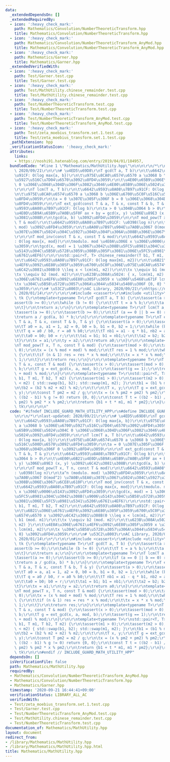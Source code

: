 ```yaml
---
data:
  _extendedDependsOn: []
  _extendedRequiredBy:
  - icon: ':heavy_check_mark:'
    path: Mathematics/Convolution/NumberTheoreticTransform.hpp
    title: Mathematics/Convolution/NumberTheoreticTransform.hpp
  - icon: ':heavy_check_mark:'
    path: Mathematics/Convolution/NumberTheoreticTransform_AnyMod.hpp
    title: Mathematics/Convolution/NumberTheoreticTransform_AnyMod.hpp
  - icon: ':heavy_check_mark:'
    path: Mathematics/Garner.hpp
    title: Mathematics/Garner.hpp
  _extendedVerifiedWith:
  - icon: ':heavy_check_mark:'
    path: Test/Garner.test.cpp
    title: Test/Garner.test.cpp
  - icon: ':heavy_check_mark:'
    path: Test/MathUtility.chinese_remainder.test.cpp
    title: Test/MathUtility.chinese_remainder.test.cpp
  - icon: ':heavy_check_mark:'
    path: Test/NumberTheoreticTransform.test.cpp
    title: Test/NumberTheoreticTransform.test.cpp
  - icon: ':heavy_check_mark:'
    path: Test/NumberTheoreticTransform_AnyMod.test.cpp
    title: Test/NumberTheoreticTransform_AnyMod.test.cpp
  - icon: ':heavy_check_mark:'
    path: Test/zeta_moebius_transform.set.1.test.cpp
    title: Test/zeta_moebius_transform.set.1.test.cpp
  _pathExtension: hpp
  _verificationStatusIcon: ':heavy_check_mark:'
  attributes:
    links:
    - https://noshi91.hatenablog.com/entry/2019/04/01/184957,
  bundledCode: "#line 1 \"Mathematics/MathUtility.hpp\"\n\n\n\r\n/*\r\nlast-updated:\
    \ 2020/09/21\r\n\r\n# \u4ED5\u69D8\r\nT gcd(T a, T b)\r\n\t\u6642\u9593\u8A08\u7B97\
    \u91CF: O(log max{a, b})\r\n\t\u975E\u8CA0\u6574\u6570 a \u3068 b \u306E\u6700\
    \u5927\u516C\u7D04\u6570\u3092\u8FD4\u3059\r\n\t\u4E00\u65B9\u306E\u5024\u304C\
    \ 0 \u306E\u3068\u304D\u306F\u3082\u3046\u4E00\u65B9\u306E\u5024\u3092\u8FD4\u3059\
    \r\n\r\nT lcm(T a, T b)\r\n\t\u6642\u9593\u8A08\u7B97\u91CF: O(log max{a, b})\r\
    \n\t\u975E\u8CA0\u6574\u6570 a \u3068 b \u306E\u6700\u5C0F\u516C\u500D\u6570\u3092\
    \u8FD4\u3059\r\n\ta = 0 \u307E\u305F\u306F b = 0 \u306E\u3068\u304D\u306F 0 \u3092\
    \u8FD4\u3059\r\n\r\nT ext_gcd(const T & a, T & x, const T & b, T & y)\r\n\t\u6642\
    \u9593\u8A08\u7B97\u91CF: O(log b)\r\n\ta > 0 \u304B\u3064 b > 0\r\n\t\u4E00\u6B21\
    \u4E0D\u5B9A\u65B9\u7A0B\u5F0F ax + by = gcd(x, y) \u306E\u89E3 (x, y) \u3092\u6C42\
    \u3081\u308B\r\n\tgcd(a, b) \u3092\u8FD4\u3059\r\n\r\nT mod_pow(T x, T n, const\
    \ T & mod)\r\n\t\u6642\u9593\u8A08\u7B97\u91CF: \u0398(log n)\r\n\ta^n (modulo.\
    \ mod) \u3092\u8FD4\u3059\r\n\t\u8A08\u7B97\u904E\u7A0B\u3067 O(mod^2) \u7A0B\u5EA6\
    \u307E\u3067\u5024\u304C\u5927\u304D\u304F\u306A\u308B\u306E\u3067\u6CE8\u610F\
    \r\n\r\nT mod_inv(const T & x, const T & mod)\r\n\t\u6642\u9593\u8A08\u7B97\u91CF\
    : O(log max{x, mod})\r\n\tmodulo. mod \u4E0A\u306E x \u306E\u9006\u5143\u3092\u8FD4\
    \u3059\r\n\tgcd(x, mod) = 1 \u3067\u3042\u308B\u5FC5\u8981\u304C\u3042\u308B(\u9006\
    \u5143\u304C\u5B58\u5728\u3059\u308B\u305F\u3081\u306E\u5FC5\u8981\u5341\u5206\
    \u6761\u4EF6)\r\n\r\nstd::pair<T, T> chinese_remainder(T b1, T m1, T b2, T m2)\r\
    \n\t\u6642\u9593\u8A08\u7B97\u91CF: O(log max{m1, m2})\r\n\t\u6B21\u306E\u6761\
    \u4EF6\u3092\u6E80\u305F\u3059\u6700\u5C0F\u306E\u975E\u8CA0\u6574\u6570 x \u3092\
    \u6C42\u3081\u308B(0 \\leq x < lcm(m1, m2))\r\n\t\tx \\equiv b1 (mod. m1)\r\n\t\
    \tx \\equiv b2 (mod. m2)\r\n\t\u623B\u308A\u5024: { x, lcm(m1, m2) }\r\n\t\u4E0A\
    \u306E\u6761\u4EF6\u3092\u6E80\u305F\u3059 x \u306F\u5468\u671F lcm(m1, m2)\r\n\
    \tx \u304C\u5B58\u5728\u3057\u306A\u3044\u5834\u5408\u306F {0, 0} \u3092\u8FD4\
    \u3059\r\n\r\n# \u53C2\u8003\r\nAC Library, 2020/09/21\r\nhttps://noshi91.hatenablog.com/entry/2019/04/01/184957,\
    \ 2020/01/14\r\n*/\r\n\r\n#include <cassert>\r\n#include <utility>\r\n\r\nnamespace\
    \ tk {\r\ntemplate<typename T>\r\nT gcd(T a, T b) {\r\n\tassert(a >= 0);\r\n\t\
    assert(b >= 0);\r\n\twhile (b != 0) {\r\n\t\tT t = a % b;\r\n\t\ta = b; b = t;\r\
    \n\t}\r\n\treturn a;\r\n}\r\n\r\ntemplate<typename T>\r\nT lcm(T a, T b) {\r\n\
    \tassert(a >= 0);\r\n\tassert(b >= 0);\r\n\tif (a == 0 || b == 0) return 0;\r\n\
    \treturn a / gcd(a, b) * b;\r\n}\r\n\r\ntemplate<typename T>\r\nT ext_gcd(const\
    \ T & a, T & x, const T & b, T & y) {\r\n\tassert(a > 0);\r\n\tassert(b > 0);\r\
    \n\tT a0 = a, a1 = 1, a2 = 0, b0 = b, b1 = 0, b2 = 1;\r\n\twhile (b0 > 0) {\r\n\
    \t\tT q = a0 / b0, r = a0 % b0;\r\n\t\tT nb1 = a1 - q * b1, nb2 = a2 - q * b2;\r\
    \n\t\ta0 = b0; b0 = r;\r\n\t\ta1 = b1; b1 = nb1;\r\n\t\ta2 = b2; b2 = nb2;\r\n\
    \t}\r\n\tx = a1;\r\n\ty = a2;\r\n\treturn a0;\r\n}\r\n\r\ntemplate<typename T>\r\
    \nT mod_pow(T x, T n, const T & mod) {\r\n\tassert(mod > 0);\r\n\tassert(n >=\
    \ 0);\r\n\tx = (x % mod + mod) % mod;\r\n\tT res = 1 % mod;\r\n\twhile (n > 0)\
    \ {\r\n\t\tif (n & 1) res = res * x % mod;\r\n\t\tx = x * x % mod;\r\n\t\tn >>=\
    \ 1;\r\n\t}\r\n\treturn res;\r\n}\r\n\r\ntemplate<typename T>\r\nT mod_inv(const\
    \ T & x, const T & mod) {\r\n\tassert(x > 0);\r\n\tassert(mod > 0);\r\n\tT a,\
    \ b;\r\n\tT g = ext_gcd(x, a, mod, b);\r\n\tassert(g == 1);\r\n\treturn (a % mod\
    \ + mod) % mod;\r\n}\r\n\r\ntemplate<typename T>\r\nstd::pair<T, T> chinese_remainder(T\
    \ b1, T m1, T b2, T m2) {\r\n\tassert(m1 > 0);\r\n\tassert(m2 > 0);\r\n\tif (m1\
    \ < m2) { std::swap(b1, b2); std::swap(m1, m2); }\r\n\tb1 = (b1 % m1 + m1) % m1;\r\
    \n\tb2 = (b2 % m2 + m2) % m2;\r\n\t\r\n\tT x, y;\r\n\tT g = ext_gcd(m1, x, m2,\
    \ y);\r\n\tconst T pm2 = m2 / g;\r\n\tx = (x % pm2 + pm2) % pm2;\r\n\t\r\n\tif\
    \ ((b2 - b1) % g != 0) return {0, 0};\r\n\tconst T t = ((b2 - b1) / g % pm2 +\
    \ pm2) % pm2 * x % pm2;\r\n\treturn {b1 + t * m1, m1 * pm2};\r\n}\r\n} // namespace\
    \ tk\r\n\r\n\n"
  code: "#ifndef INCLUDE_GUARD_MATH_UTILITY_HPP\r\n#define INCLUDE_GUARD_MATH_UTILITY_HPP\r\
    \n\r\n/*\r\nlast-updated: 2020/09/21\r\n\r\n# \u4ED5\u69D8\r\nT gcd(T a, T b)\r\
    \n\t\u6642\u9593\u8A08\u7B97\u91CF: O(log max{a, b})\r\n\t\u975E\u8CA0\u6574\u6570\
    \ a \u3068 b \u306E\u6700\u5927\u516C\u7D04\u6570\u3092\u8FD4\u3059\r\n\t\u4E00\
    \u65B9\u306E\u5024\u304C 0 \u306E\u3068\u304D\u306F\u3082\u3046\u4E00\u65B9\u306E\
    \u5024\u3092\u8FD4\u3059\r\n\r\nT lcm(T a, T b)\r\n\t\u6642\u9593\u8A08\u7B97\u91CF\
    : O(log max{a, b})\r\n\t\u975E\u8CA0\u6574\u6570 a \u3068 b \u306E\u6700\u5C0F\
    \u516C\u500D\u6570\u3092\u8FD4\u3059\r\n\ta = 0 \u307E\u305F\u306F b = 0 \u306E\
    \u3068\u304D\u306F 0 \u3092\u8FD4\u3059\r\n\r\nT ext_gcd(const T & a, T & x, const\
    \ T & b, T & y)\r\n\t\u6642\u9593\u8A08\u7B97\u91CF: O(log b)\r\n\ta > 0 \u304B\
    \u3064 b > 0\r\n\t\u4E00\u6B21\u4E0D\u5B9A\u65B9\u7A0B\u5F0F ax + by = gcd(x,\
    \ y) \u306E\u89E3 (x, y) \u3092\u6C42\u3081\u308B\r\n\tgcd(a, b) \u3092\u8FD4\u3059\
    \r\n\r\nT mod_pow(T x, T n, const T & mod)\r\n\t\u6642\u9593\u8A08\u7B97\u91CF\
    : \u0398(log n)\r\n\ta^n (modulo. mod) \u3092\u8FD4\u3059\r\n\t\u8A08\u7B97\u904E\
    \u7A0B\u3067 O(mod^2) \u7A0B\u5EA6\u307E\u3067\u5024\u304C\u5927\u304D\u304F\u306A\
    \u308B\u306E\u3067\u6CE8\u610F\r\n\r\nT mod_inv(const T & x, const T & mod)\r\n\
    \t\u6642\u9593\u8A08\u7B97\u91CF: O(log max{x, mod})\r\n\tmodulo. mod \u4E0A\u306E\
    \ x \u306E\u9006\u5143\u3092\u8FD4\u3059\r\n\tgcd(x, mod) = 1 \u3067\u3042\u308B\
    \u5FC5\u8981\u304C\u3042\u308B(\u9006\u5143\u304C\u5B58\u5728\u3059\u308B\u305F\
    \u3081\u306E\u5FC5\u8981\u5341\u5206\u6761\u4EF6)\r\n\r\nstd::pair<T, T> chinese_remainder(T\
    \ b1, T m1, T b2, T m2)\r\n\t\u6642\u9593\u8A08\u7B97\u91CF: O(log max{m1, m2})\r\
    \n\t\u6B21\u306E\u6761\u4EF6\u3092\u6E80\u305F\u3059\u6700\u5C0F\u306E\u975E\u8CA0\
    \u6574\u6570 x \u3092\u6C42\u3081\u308B(0 \\leq x < lcm(m1, m2))\r\n\t\tx \\equiv\
    \ b1 (mod. m1)\r\n\t\tx \\equiv b2 (mod. m2)\r\n\t\u623B\u308A\u5024: { x, lcm(m1,\
    \ m2) }\r\n\t\u4E0A\u306E\u6761\u4EF6\u3092\u6E80\u305F\u3059 x \u306F\u5468\u671F\
    \ lcm(m1, m2)\r\n\tx \u304C\u5B58\u5728\u3057\u306A\u3044\u5834\u5408\u306F {0,\
    \ 0} \u3092\u8FD4\u3059\r\n\r\n# \u53C2\u8003\r\nAC Library, 2020/09/21\r\nhttps://noshi91.hatenablog.com/entry/2019/04/01/184957,\
    \ 2020/01/14\r\n*/\r\n\r\n#include <cassert>\r\n#include <utility>\r\n\r\nnamespace\
    \ tk {\r\ntemplate<typename T>\r\nT gcd(T a, T b) {\r\n\tassert(a >= 0);\r\n\t\
    assert(b >= 0);\r\n\twhile (b != 0) {\r\n\t\tT t = a % b;\r\n\t\ta = b; b = t;\r\
    \n\t}\r\n\treturn a;\r\n}\r\n\r\ntemplate<typename T>\r\nT lcm(T a, T b) {\r\n\
    \tassert(a >= 0);\r\n\tassert(b >= 0);\r\n\tif (a == 0 || b == 0) return 0;\r\n\
    \treturn a / gcd(a, b) * b;\r\n}\r\n\r\ntemplate<typename T>\r\nT ext_gcd(const\
    \ T & a, T & x, const T & b, T & y) {\r\n\tassert(a > 0);\r\n\tassert(b > 0);\r\
    \n\tT a0 = a, a1 = 1, a2 = 0, b0 = b, b1 = 0, b2 = 1;\r\n\twhile (b0 > 0) {\r\n\
    \t\tT q = a0 / b0, r = a0 % b0;\r\n\t\tT nb1 = a1 - q * b1, nb2 = a2 - q * b2;\r\
    \n\t\ta0 = b0; b0 = r;\r\n\t\ta1 = b1; b1 = nb1;\r\n\t\ta2 = b2; b2 = nb2;\r\n\
    \t}\r\n\tx = a1;\r\n\ty = a2;\r\n\treturn a0;\r\n}\r\n\r\ntemplate<typename T>\r\
    \nT mod_pow(T x, T n, const T & mod) {\r\n\tassert(mod > 0);\r\n\tassert(n >=\
    \ 0);\r\n\tx = (x % mod + mod) % mod;\r\n\tT res = 1 % mod;\r\n\twhile (n > 0)\
    \ {\r\n\t\tif (n & 1) res = res * x % mod;\r\n\t\tx = x * x % mod;\r\n\t\tn >>=\
    \ 1;\r\n\t}\r\n\treturn res;\r\n}\r\n\r\ntemplate<typename T>\r\nT mod_inv(const\
    \ T & x, const T & mod) {\r\n\tassert(x > 0);\r\n\tassert(mod > 0);\r\n\tT a,\
    \ b;\r\n\tT g = ext_gcd(x, a, mod, b);\r\n\tassert(g == 1);\r\n\treturn (a % mod\
    \ + mod) % mod;\r\n}\r\n\r\ntemplate<typename T>\r\nstd::pair<T, T> chinese_remainder(T\
    \ b1, T m1, T b2, T m2) {\r\n\tassert(m1 > 0);\r\n\tassert(m2 > 0);\r\n\tif (m1\
    \ < m2) { std::swap(b1, b2); std::swap(m1, m2); }\r\n\tb1 = (b1 % m1 + m1) % m1;\r\
    \n\tb2 = (b2 % m2 + m2) % m2;\r\n\t\r\n\tT x, y;\r\n\tT g = ext_gcd(m1, x, m2,\
    \ y);\r\n\tconst T pm2 = m2 / g;\r\n\tx = (x % pm2 + pm2) % pm2;\r\n\t\r\n\tif\
    \ ((b2 - b1) % g != 0) return {0, 0};\r\n\tconst T t = ((b2 - b1) / g % pm2 +\
    \ pm2) % pm2 * x % pm2;\r\n\treturn {b1 + t * m1, m1 * pm2};\r\n}\r\n} // namespace\
    \ tk\r\n\r\n#endif // INCLUDE_GUARD_MATH_UTILITY_HPP"
  dependsOn: []
  isVerificationFile: false
  path: Mathematics/MathUtility.hpp
  requiredBy:
  - Mathematics/Convolution/NumberTheoreticTransform_AnyMod.hpp
  - Mathematics/Convolution/NumberTheoreticTransform.hpp
  - Mathematics/Garner.hpp
  timestamp: '2020-09-21 16:44:41+09:00'
  verificationStatus: LIBRARY_ALL_AC
  verifiedWith:
  - Test/zeta_moebius_transform.set.1.test.cpp
  - Test/Garner.test.cpp
  - Test/NumberTheoreticTransform_AnyMod.test.cpp
  - Test/MathUtility.chinese_remainder.test.cpp
  - Test/NumberTheoreticTransform.test.cpp
documentation_of: Mathematics/MathUtility.hpp
layout: document
redirect_from:
- /library/Mathematics/MathUtility.hpp
- /library/Mathematics/MathUtility.hpp.html
title: Mathematics/MathUtility.hpp
---
```

